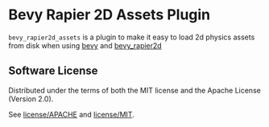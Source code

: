 # Bevy Rapier 2D Assets Plugin

`bevy_rapier2d_assets` is a plugin to make it easy to load 2d physics assets from disk when using [bevy](https://github.com/bevyengine/bevy/) and [bevy_rapier2d](https://github.com/dimforge/bevy_rapier)


## Software License

Distributed under the terms of both the MIT license and the Apache License (Version 2.0).

See [license/APACHE](license/APACHE) and [license/MIT](license/MIT).
